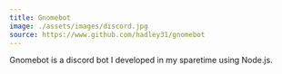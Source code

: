 ```yaml
---
title: Gnomebot
image: ./assets/images/discord.jpg
source: https://www.github.com/hadley31/gnomebot
---
```


Gnomebot is a discord bot I developed in my sparetime using Node.js.